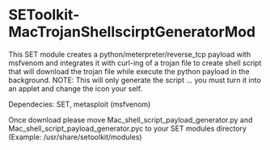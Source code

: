 # SEToolkit-MacTrojanShellscirptGeneratorMod
This SET module creates a python/meterpreter/reverse_tcp payload with msfvenom and integrates it with curl-ing of a trojan file to create shell script that will download the trojan file while execute the python payload in the background. NOTE: This will only generate the script ... you must turn it into an applet and change the icon your self.

Dependecies: SET, metasploit (msfvenom)

Once download please move Mac_shell_script_payload_generator.py and Mac_shell_script_payload_generator.pyc to your SET modules directory (Example: /usr/share/setoolkit/modules)
